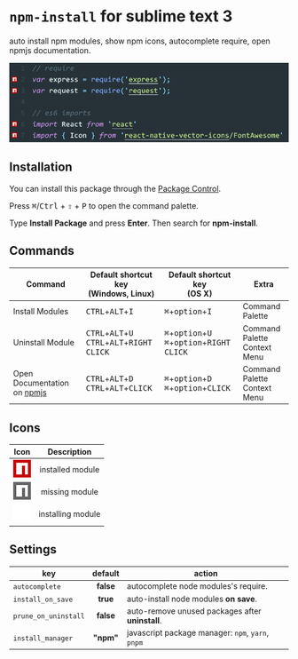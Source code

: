 # `npm-install` for sublime text 3
auto install npm modules, show npm icons, autocomplete require, open npmjs documentation.

![preview](https://raw.githubusercontent.com/fcannizzaro/npm-install/master/npm-install.png)

## Installation

You can install this package through the [Package Control](https://packagecontrol.io/packages/npm-install).

Press <kbd>⌘</kbd>/<kbd>Ctrl</kbd> + <kbd>⇧</kbd> + <kbd>P</kbd> to open the command palette.

Type **Install Package** and press **Enter**. Then search for **npm-install**.

## Commands

|           Command           | Default shortcut key<br>(Windows, Linux) | Default shortcut key<br>(OS X) | Extra
|---------------------------|-------------------------------------|---------------------------|---------------------------|
|Install Modules |<kbd>CTRL</kbd>+<kbd>ALT</kbd>+<kbd>I</kbd>|<kbd>⌘</kbd>+<kbd>option</kbd>+<kbd>I</kbd>| Command Palette
|Uninstall Module|<kbd>CTRL</kbd>+<kbd>ALT</kbd>+<kbd>U</kbd><br><kbd>CTRL</kbd>+<kbd>ALT</kbd>+<kbd>RIGHT CLICK</kbd>|<kbd>⌘</kbd>+<kbd>option</kbd>+<kbd>U</kbd><br><kbd>⌘</kbd>+<kbd>option</kbd>+<kbd>RIGHT CLICK</kbd>| Command Palette<br>Context Menu
|Open Documentation on [npmjs](https://www.npmjs.com)|<kbd>CTRL</kbd>+<kbd>ALT</kbd>+<kbd>D</kbd><br><kbd>CTRL</kbd>+<kbd>ALT</kbd>+<kbd>CLICK</kbd>|<kbd>⌘</kbd>+<kbd>option</kbd>+<kbd>D</kbd><br><kbd>⌘</kbd>+<kbd>option</kbd>+<kbd>CLICK</kbd>| Command Palette<br>Context Menu

## Icons
| Icon |    Description   |
|:----:|:----------------:|
| ![on](https://raw.githubusercontent.com/fcannizzaro/npm-install/master/icon-on.png)   | installed module |
| ![off](https://raw.githubusercontent.com/fcannizzaro/npm-install/master/icon-off.png) |  missing module  |
| ![installing](https://raw.githubusercontent.com/fcannizzaro/npm-install/master/icon-dw.png) |  installing module  |

## Settings

|         key           |    default    |                        action                      |
|-----------------------|:-------------:|----------------------------------------------------|
| `autocomplete`        |   **false**   | autocomplete node modules's require.               |
| `install_on_save`     |   **true**    | auto-install node modules **on save**.             |
| `prune_on_uninstall`  |   **false**   | auto-remove unused packages after **uninstall**.   |
| `install_manager`     |   **"npm"**   | javascript package manager: `npm`, `yarn`, `pnpm`  |
